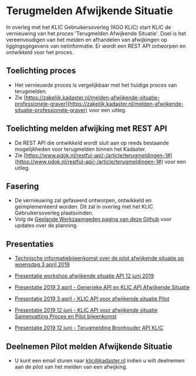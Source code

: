 # Terugmelden Afwijkende Situatie

In overleg met het KLIC Gebruikersoverleg (KGO KLIC) start KLIC de vernieuwing van het proces 'Terugmelden Afwijkende Situatie'. Doel is het vereenvoudigen van het melden en afhandelen van afwijkingen op liggingsgegevens van netinformatie. Er wordt een REST API ontworpen en ontwikkeld voor het proces. 

## Toelichting proces 
- Het vernieuwde proces is vergelijkbaar met het huidige proces van terugmelden.
- Zie [https://zakelijk.kadaster.nl/melden-afwijkende-situatie-professionele-graver](https://zakelijk.kadaster.nl/melden-afwijkende-situatie-professionele-graver) voor een uitleg.

## Toelichting melden afwijking met REST API
- De REST API die ontwikkeld wordt sluit aan op reeds bestaande mogelijkheden voor terugmelden binnen het Kadaster. 
- Zie [https://www.pdok.nl/restful-api/-/article/terugmeldingen-1#](https://www.pdok.nl/restful-api/-/article/terugmeldingen-1#) voor een uitleg.

## Fasering
- De vernieuwing zal gefaseerd ontworpen, ontwikkeld en geïmplementeerd worden. Dit zal in overleg met het KLIC Gebruikersoverleg plaatsvinden. 
- Volg de [Geplande Werkzaamgeden pagina van deze Github](https://github.com/kadaster/klic-win/blob/master/KLIC%20-%20Geplande%20werkzaamheden.md) voor updates over de planning. 

## Presentaties
- [Technische informatiebijeenkomst over de pilot afwijkende situatie op woensdag 3 april 2019](https://zakelijk.kadaster.nl/documents/20838/88029/Technische+informatiebijeenkomst+over+de+pilot+afwijkende+situatie+op+woensdag+3+april+2019/21091e85-c373-6ce7-bf78-1084cace7cb9)
- [Presentatie workshop afwijkende situatie API 12 juni 2019](https://zakelijk.kadaster.nl/documents/20838/87975/Presentatie+workshop+afwijkende+situatie+API+12+juni+2019/81994b68-9f96-90f9-1d3b-308009e7e872)

- [Presentatie 2019 3 april - Generieke API en KLIC API Afwijkende Situatie](2019%203%20april%20-%20Generieke%20API%20en%20KLIC%20API%20Afwijkende%20Situatie.pdf)
- [Presentatie 2019 3 april - KLIC API voor afwijkende situatie Pilot](2019%203%20april%20-%20KLIC%20API%20voor%20afwijkende%20situatie%20Pilot.pdf)
- [Presentatie 2019 12 juni - KLIC API voor afwijkende situatie Samenvatting Proces en Pilot bijeenkomst](2019%2012%20juni%20-%20KLIC%20API%20voor%20afwijkende%20situatie%20Samenvatting%20Proces%20en%20Pilot%20bijeenkomst.pdf)
- [Presentatie 2019 12 juni - Terugmelding Bronhouder API KLIC](2019%2012%20juni%20-%20Terugmelding%20Bronhouder%20API%20KLIC.pdf)

## Deelnemen Pilot melden Afwijkende Situatie
-  U kunt een email sturen naar klic@kadaster.nl indien u wilt deelnemen aan de pilot van het melden van een afwijking.


